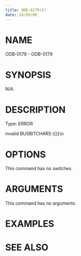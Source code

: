 ```yaml
---
title: ODB-0179(2)
date: 24/09/08
---
```


# NAME

ODB-0179 - ODB-0179

# SYNOPSIS

N/A.

# DESCRIPTION

Type: ERROR

invalid BUSBITCHARS ({})\n

# OPTIONS

This command has no switches.

# ARGUMENTS

This command has no arguments.

# EXAMPLES

# SEE ALSO
